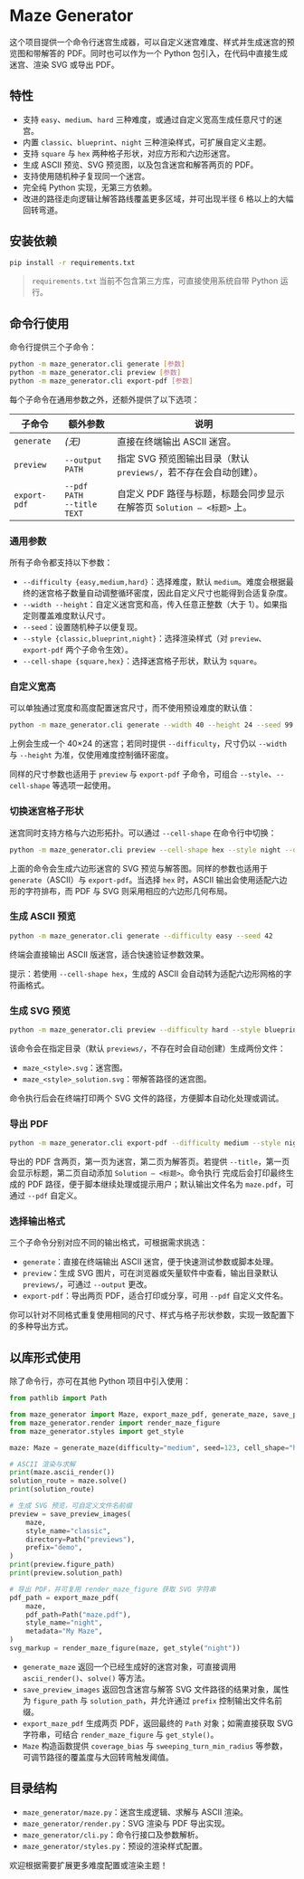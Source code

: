 # Maze Generator

这个项目提供一个命令行迷宫生成器，可以自定义迷宫难度、样式并生成迷宫的预览图和带解答的 PDF。同时也可以作为一个 Python 包引入，在代码中直接生成迷宫、渲染 SVG 或导出 PDF。

## 特性

- 支持 `easy`、`medium`、`hard` 三种难度，或通过自定义宽高生成任意尺寸的迷宫。
- 内置 `classic`、`blueprint`、`night` 三种渲染样式，可扩展自定义主题。
- 支持 `square` 与 `hex` 两种格子形状，对应方形和六边形迷宫。
- 生成 ASCII 预览、SVG 预览图，以及包含迷宫和解答两页的 PDF。
- 支持使用随机种子复现同一个迷宫。
- 完全纯 Python 实现，无第三方依赖。
- 改进的路径走向逻辑让解答路线覆盖更多区域，并可出现半径 6 格以上的大幅回转弯道。

## 安装依赖

```bash
pip install -r requirements.txt
```

> `requirements.txt` 当前不包含第三方库，可直接使用系统自带 Python 运行。

## 命令行使用

命令行提供三个子命令：

```bash
python -m maze_generator.cli generate [参数]
python -m maze_generator.cli preview [参数]
python -m maze_generator.cli export-pdf [参数]
```

每个子命令在通用参数之外，还额外提供了以下选项：

| 子命令 | 额外参数 | 说明 |
| --- | --- | --- |
| `generate` | *(无)* | 直接在终端输出 ASCII 迷宫。 |
| `preview` | `--output PATH` | 指定 SVG 预览图输出目录（默认 `previews/`，若不存在会自动创建）。 |
| `export-pdf` | `--pdf PATH`<br>`--title TEXT` | 自定义 PDF 路径与标题，标题会同步显示在解答页 `Solution – <标题>` 上。 |

### 通用参数

所有子命令都支持以下参数：

- `--difficulty {easy,medium,hard}`：选择难度，默认 `medium`。难度会根据最终的迷宫格子数量自动调整循环密度，因此自定义尺寸也能得到合适复杂度。
- `--width --height`：自定义迷宫宽和高，传入任意正整数（大于 1）。如果指定则覆盖难度默认尺寸。
- `--seed`：设置随机种子以便复现。
- `--style {classic,blueprint,night}`：选择渲染样式（对 `preview`、`export-pdf` 两个子命令生效）。
- `--cell-shape {square,hex}`：选择迷宫格子形状，默认为 `square`。

### 自定义宽高

可以单独通过宽度和高度配置迷宫尺寸，而不使用预设难度的默认值：

```bash
python -m maze_generator.cli generate --width 40 --height 24 --seed 99
```

上例会生成一个 40×24 的迷宫；若同时提供 `--difficulty`，尺寸仍以 `--width` 与 `--height` 为准，仅使用难度控制循环密度。

同样的尺寸参数也适用于 `preview` 与 `export-pdf` 子命令，可组合 `--style`、`--cell-shape` 等选项一起使用。

### 切换迷宫格子形状

迷宫同时支持方格与六边形拓扑。可以通过 `--cell-shape` 在命令行中切换：

```bash
python -m maze_generator.cli preview --cell-shape hex --style night --output previews
```

上面的命令会生成六边形迷宫的 SVG 预览与解答图。同样的参数也适用于 `generate`（ASCII）与 `export-pdf`。当选择 `hex` 时，ASCII 输出会使用适配六边形的字符排布，而 PDF 与 SVG 则采用相应的六边形几何布局。


### 生成 ASCII 预览

```bash
python -m maze_generator.cli generate --difficulty easy --seed 42
```

终端会直接输出 ASCII 版迷宫，适合快速验证参数效果。

提示：若使用 `--cell-shape hex`，生成的 ASCII 会自动转为适配六边形网格的字符画格式。


### 生成 SVG 预览

```bash
python -m maze_generator.cli preview --difficulty hard --style blueprint --output previews
```

该命令会在指定目录（默认 `previews/`，不存在时会自动创建）生成两份文件：

- `maze_<style>.svg`：迷宫图。
- `maze_<style>_solution.svg`：带解答路径的迷宫图。

命令执行后会在终端打印两个 SVG 文件的路径，方便脚本自动化处理或调试。


### 导出 PDF

```bash
python -m maze_generator.cli export-pdf --difficulty medium --style night --pdf output/maze.pdf --title "Team Maze Challenge"
```

导出的 PDF 含两页，第一页为迷宫，第二页为解答页。若提供 `--title`，第一页会显示标题，第二页自动添加 `Solution – <标题>`。命令执行
完成后会打印最终生成的 PDF 路径，便于脚本继续处理或提示用户；默认输出文件名为 `maze.pdf`，可通过 `--pdf` 自定义。

### 选择输出格式

三个子命令分别对应不同的输出格式，可根据需求挑选：

- `generate`：直接在终端输出 ASCII 迷宫，便于快速测试参数或脚本处理。
- `preview`：生成 SVG 图片，可在浏览器或矢量软件中查看，输出目录默认 `previews/`，可通过 `--output` 更改。
- `export-pdf`：导出两页 PDF，适合打印或分享，可用 `--pdf` 自定义文件名。

你可以针对不同格式重复使用相同的尺寸、样式与格子形状参数，实现一致配置下的多种导出方式。

## 以库形式使用

除了命令行，亦可在其他 Python 项目中引入使用：

```python
from pathlib import Path

from maze_generator import Maze, export_maze_pdf, generate_maze, save_preview_images
from maze_generator.render import render_maze_figure
from maze_generator.styles import get_style

maze: Maze = generate_maze(difficulty="medium", seed=123, cell_shape="hex")

# ASCII 渲染与求解
print(maze.ascii_render())
solution_route = maze.solve()
print(solution_route)

# 生成 SVG 预览，可自定义文件名前缀
preview = save_preview_images(
    maze,
    style_name="classic",
    directory=Path("previews"),
    prefix="demo",
)
print(preview.figure_path)
print(preview.solution_path)

# 导出 PDF，并可复用 render_maze_figure 获取 SVG 字符串
pdf_path = export_maze_pdf(
    maze,
    pdf_path=Path("maze.pdf"),
    style_name="night",
    metadata="My Maze",
)
svg_markup = render_maze_figure(maze, get_style("night"))
```

- `generate_maze` 返回一个已经生成好的迷宫对象，可直接调用 `ascii_render()`、`solve()` 等方法。
- `save_preview_images` 返回包含迷宫与解答 SVG 文件路径的结果对象，属性为 `figure_path` 与 `solution_path`，并允许通过 `prefix` 控制输出文件名前缀。
- `export_maze_pdf` 生成两页 PDF，返回最终的 `Path` 对象；如需直接获取 SVG 字符串，可结合 `render_maze_figure` 与 `get_style()`。
- `Maze` 构造函数提供 `coverage_bias` 与 `sweeping_turn_min_radius` 等参数，可调节路径的覆盖度与大回转弯触发阈值。

## 目录结构

- `maze_generator/maze.py`：迷宫生成逻辑、求解与 ASCII 渲染。
- `maze_generator/render.py`：SVG 渲染与 PDF 导出实现。
- `maze_generator/cli.py`：命令行接口及参数解析。
- `maze_generator/styles.py`：预设的渲染样式配置。

欢迎根据需要扩展更多难度配置或渲染主题！
